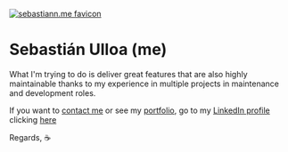 [![sebastiann.me favicon](https://sebastiann.me/images/favicon_round_500_128_128.png)](https://sebastiann.me)
# Sebastián Ulloa (me)
What I'm trying to do is deliver great features that are also highly maintainable thanks to my experience in multiple projects in maintenance and development roles.


If you want to [contact me](https://linkedin.com/in/topstian) or see my [portfolio](https://linkedin.com/in/topstian), go to my [LinkedIn profile](https://linkedin.com/in/topstian) clicking [here](https://linkedin.com/in/topstian) 

Regards, ☕
